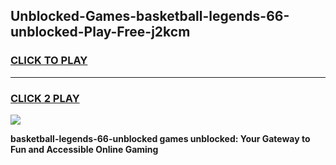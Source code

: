 
## Unblocked-Games-basketball-legends-66-unblocked-Play-Free-j2kcm
<h3>
<a href="https://premium76.site?title=basketball-legends-66-unblocked&ref=20M">CLICK TO PLAY</a></h3>
<hr>

<h3>
<a href="https://premium76.site?title=basketball-legends-66-unblocked&ref=20M">CLICK 2 PLAY</a>
  
</h3>

<a href="https://premium76.site?title=basketball-legends-66-unblocked&ref=19M"><img src="https://clearcache.store/games.png"></a>


**basketball-legends-66-unblocked games unblocked: Your Gateway to Fun and Accessible Online Gaming**
